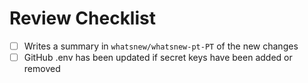 

# Review Checklist

- [ ] Writes a summary in `whatsnew/whatsnew-pt-PT` of the new changes
- [ ] GitHub .env has been updated if secret keys have been added or removed
